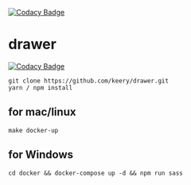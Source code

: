 [![Codacy Badge](https://api.codacy.com/project/badge/Grade/f2d964e2ad824f1594d9fceaab4da0e1)](https://www.codacy.com/app/blaadje/drawer?utm_source=github.com&amp;utm_medium=referral&amp;utm_content=keery/drawer&amp;utm_campaign=Badge_Grade)

# drawer

[![Codacy Badge](https://api.codacy.com/project/badge/Grade/c6965ef6e24c4151b3bb52fa30c956af)](https://app.codacy.com/app/blaadje/drawer?utm_source=github.com&utm_medium=referral&utm_content=keery/drawer&utm_campaign=badger)

```
git clone https://github.com/keery/drawer.git
yarn / npm install
```

## for mac/linux
```
make docker-up
```
## for Windows

```
cd docker && docker-compose up -d && npm run sass
```
